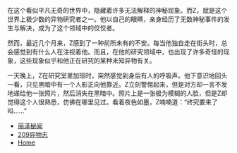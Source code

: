 
在这个看似平凡无奇的世界中，隐藏着许多无法解释的神秘现象。而Z，就是这个世界上极少数的异物研究者之一。他以自己的眼睛，亲身经历了无数神秘事件的发生与解决，成为了这个领域中的佼佼者。

然而，最近几个月来，Z感到了一种前所未有的不安。每当他独自走在街头时，总会感觉到有什么人在注视着他。而且，在他的研究领域中，也出现了许多奇怪的现象，这些现象似乎和他正在研究的某种未知异物有关。

一天晚上，Z在研究室里加班时，突然感觉到身后有人的呼吸声。他下意识地回头一看，只见黑暗中有一个人影正向他靠近。Z立刻警惕起来，但是对方却一言不发地递给他一张照片，然后消失在黑暗中。照片上是一张极为模糊的人脸，但是Z却觉得这个人很熟悉，仿佛在哪里见过。看着夜色如墨，Z喃喃道：“终究要来了吗......”

- [丽泽秘闻](./Friend/lize.md)
- [209异物志](./Friend/pet.md)
- [Home](./head.md)
